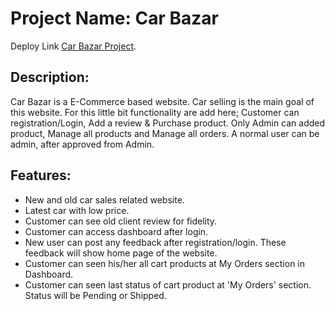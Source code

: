 # Project Name: Car Bazar

Deploy Link [Car Bazar Project](https://car-bazar-32120.web.app).

## Description:
Car Bazar is a E-Commerce based website. Car selling is the main goal of this website. For this little bit functionality are add here; Customer can registration/Login, Add a review & Purchase product. Only Admin can added product, Manage all products and Manage all orders. A normal user can be admin, after approved from Admin.

## Features:
- New and old car sales related website.
- Latest car with low price.
- Customer can see old client review for fidelity.
- Customer can access dashboard after login.
- New user can post any feedback after registration/login. These feedback will show home page of the website.
- Customer can seen his/her all cart products at My Orders section in Dashboard.
- Customer can seen last status of cart product at 'My Orders' section. Status will be Pending or Shipped.